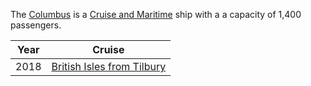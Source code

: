 The [Columbus](https://www.cruiseandmaritime.com/our-ships/columbus) is a [Cruise and Maritime](https://www.cruiseandmaritime.com/)
ship with a a capacity of 1,400 passengers.

|Year|Cruise|
|-|-|
|2018|[British Isles from Tilbury](2018/Columbus/ship)|
